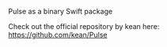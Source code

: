 Pulse as a binary Swift package

Check out the official repository by kean here: https://github.com/kean/Pulse
